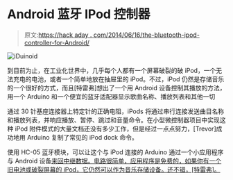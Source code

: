 # Android 蓝牙 IPod 控制器

> 原文:[https://hack aday . com/2014/06/16/the-bluetooth-ipod-controller-for-Android/](https://hackaday.com/2014/06/16/the-bluetooth-ipod-controller-for-android/)

![iDuinoid](../Images/979eb68b9a67dedc8a7e6a6250a0a05f.png)

到目前为止，在工业化世界中，几乎每个人都有一个屏幕破裂的破 iPod，一个无法充电的电池，或者一个简单地放在抽屉里的 iPod。不过，iPod 仍然是存储音乐的一个很好的方式，而且[特雷弗]想出了一个用 Android 设备控制其播放的方法，用一个 Arduino 和一个便宜的蓝牙适配器显示歌曲名称、播放列表和其他一切

通过 30 针基座连接器上特定针的正确电阻，iPods 将通过串行连接发送曲目名称和播放列表，并响应播放、暂停、跳过和音量命令。在小型微控制器项目中实现这种 iPod 附件模式的大量文档还没有多少工作，但是经过一点点努力，[Trevor]成功地用 Arduino 复制了常见的 iPod dock 命令。

使用 HC-05 蓝牙模块，可以让这个与 iPod 连接的 Arduino 通过一个小应用程序与 Android 设备[来回中继数据。电路很简单，应用程序是免费的，如果你有一个旧电池或破裂屏幕的 iPod，它仍然可以作为音乐存储设备。还不错，[特雷弗]。](https://play.google.com/store/apps/details?id=com.erroneousdata.musehacklite)
